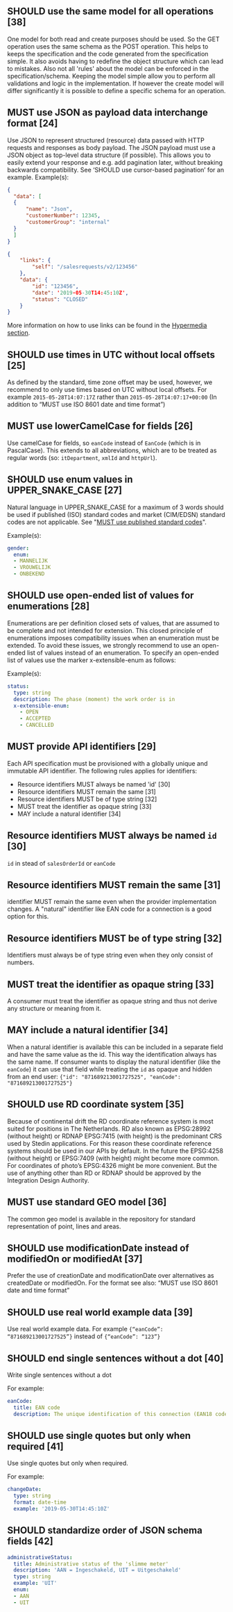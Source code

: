## SHOULD use the same model for all operations [38]

One model for both read and create purposes should be used. So the GET operation uses the same schema as the POST operation. This helps to keeps the specification and the code generated from the specification simple. It also avoids having to redefine the object structure which can lead to mistakes. Also not all 'rules' about the model can be enforced in the specification/schema. Keeping the model simple allow you to perform all validations and logic in the implementation. If however the create model will differ significantly it is possible to define a specific schema for an operation.

## MUST use JSON as payload data interchange format [24]

Use JSON to represent structured (resource) data passed with HTTP requests and responses as body payload. The JSON payload must use a JSON object as top-level data structure (if possible). This allows you to easily extend your response and e.g. add pagination later, without breaking backwards compatibility. See ‘SHOULD use cursor-based pagination’  for an example.
Example(s):

```json
{
  "data": [
  {
      "name": "Json",
      "customerNumber": 12345,
      "customerGroup": "internal"
  }
  ]
}
```

```json
{
    "links": {
        "self": "/salesrequests/v2/123456"
    },
    "data": {
        "id": "123456",
        "date": '2019-05-30T14:45:10Z',
        "status": "CLOSED"
    }
}
```

More information on how to use links can be found in the [Hypermedia section](/API-Conventions/12.-Hypermedia).

## SHOULD use times in UTC without local offsets [25]

As defined by the standard, time zone offset may be used, however, we recommend to only use times based on UTC without local offsets. For example ```2015-05-28T14:07:17Z``` rather than ```2015-05-28T14:07:17+00:00``` (In addition to “MUST use ISO 8601 date and time format”)

## MUST use lowerCamelCase for fields [26]

Use camelCase for fields, so `eanCode` instead of `EanCode` (which is in PascalCase). This extends to all abbreviations, which are to be treated as regular words (so: `itDepartment`, `xmlId` and `httpUrl`).

## SHOULD use enum values in UPPER_SNAKE_CASE [27]

Natural language in UPPER_SNAKE_CASE for a maximum of 3 words should be used if published (ISO) standard codes and market (CIM/EDSN) standard codes are not applicable. See "[MUST use published standard codes](/API-Conventions/6.-Data-formats)".

Example(s):

```yaml
gender:
  enum:
  - MANNELIJK
  - VROUWELIJK
  - ONBEKEND
```

## SHOULD use open-ended list of values for enumerations [28]

Enumerations are per definition closed sets of values, that are assumed to be complete and not intended for extension. This closed principle of enumerations imposes compatibility issues when an enumeration must be extended. To avoid these issues, we strongly recommend to use an open-ended list of values instead of an enumeration.
To specify an open-ended list of values use the marker x-extensible-enum as follows:

Example(s):

```yaml
status:
  type: string
  description: The phase (moment) the work order is in
  x-extensible-enum:
    - OPEN
    - ACCEPTED
    - CANCELLED
```

## MUST provide API identifiers [29]

Each API specification must be provisioned with a globally unique and immutable API identifier. The following rules applies for identifiers:

- Resource identifiers MUST always be named 'id' [30]
- Resource identifiers MUST remain the same [31]
- Resource identifiers MUST be of type string [32]
- MUST treat the identifier as opaque string [33]
- MAY include a natural identifier [34]

## Resource identifiers MUST always be named `id` [30]

`id` in stead of `salesOrderId` or `eanCode`

## Resource identifiers MUST remain the same [31]

identifier MUST remain the same even when the provider implementation changes. A "natural" identifier like EAN code for a connection is a good option for this.

## Resource identifiers MUST be of type string [32]

Identifiers must always be of type string even when they only consist of numbers.

## MUST treat the identifier as opaque string [33]

A consumer must treat the identifier as opaque string and thus not derive any structure or meaning from it.

## MAY include a natural identifier [34]

When a natural identifier is available this can be included in a separate field and have the same value as the id. This way the identification always has the same name. If consumer wants to display the natural identifier (like the `eanCode`) it can use that field while treating the `id` as opaque and hidden from an end user: `{"id": "871689213001727525", "eanCode": "871689213001727525"}`

## SHOULD use RD coordinate system [35]

Because of continental drift the RD coordinate reference system is most suited for positions in The Netherlands. RD also known as EPSG:28992 (without height) or RDNAP EPSG:7415  (with height) is the predominant CRS used by Stedin applications. For this reason these coordinate reference systems should be used in our APIs by default.
In the future the EPSG:4258 (without height) or EPSG:7409 (with height) might become more common. For coordinates of photo’s EPSG:4326 might be more convenient. But the use of anything other than RD or RDNAP should be approved by the Integration Design Authority.

## MUST use standard GEO model [36]

The common geo model  is available in the repository for standard representation of point, lines and areas.

## SHOULD use modificationDate instead of modifiedOn or modifiedAt [37]

Prefer the use of creationDate and modificationDate over alternatives as createdDate or modifiedOn. For the format see also: “MUST use ISO 8601 date and time format”

## SHOULD use real world example data [39]

Use real world example data. For example `{“eanCode”: “871689213001727525”}` instead of `{“eanCode”: “123”}`

## SHOULD end single sentences without a dot [40]

Write single sentences without a dot

For example:

```yaml
eanCode:
  title: EAN code
  description: The unique identification of this connection (EAN18 code)
```

## SHOULD use single quotes but only when required [41]

Use single quotes but only when required.

For example:

```yaml
changeDate:
  type: string
  format: date-time
  example: '2019-05-30T14:45:10Z'
```

## SHOULD standardize order of JSON schema fields [42]

```yaml
administrativeStatus:
  title: Administrative status of the 'slimme meter'
  description: 'AAN = Ingeschakeld, UIT = Uitgeschakeld' 
  type: string
  example: 'UIT'
  enum:
  - AAN
  - UIT
```
